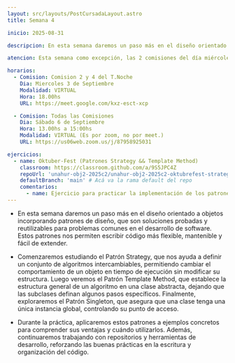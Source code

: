 ```yaml
---
layout: src/layouts/PostCursadaLayout.astro
title: Semana 4

inicio: 2025-08-31

descripcion: En esta semana daremos un paso más en el diseño orientado a objetos incorporando patrones de diseño, que son soluciones probadas y reutilizables para problemas comunes en el desarrollo de software. Estos patrones nos permiten escribir código más flexible, mantenible y fácil de extender.

atencion: Esta semana como excepción, las 2 comisiones del día miércoles tendrán clase virtual.

horarios:
  - Comision: Comision 2 y 4 del T.Noche
    Dia: Miercoles 3 de Septiembre
    Modalidad: VIRTUAL
    Hora: 18.00hs
    URL: https://meet.google.com/kxz-esct-xcp

  - Comision: Todas las Comisiones
    Dia: Sábado 6 de Septiembre
    Hora: 13.00hs a 15:00hs
    Modalidad: VIRTUAL (Es por zoom, no por meet.)
    URL: https://us06web.zoom.us/j/87958925031

ejercicios:
  - name: Oktuber-Fest (Patrones Strategy && Template Method)
    classroom: https://classroom.github.com/a/9S5JPC4Z
    repoUrl: 'unahur-obj2-2025c2/unahur-obj2-2025c2-oktubrefest-strategy-templatemethod-oktuber-fest' # Acá va la URL del repo sin el "https://github.com/"
    defaultBranch: 'main' # Acá va la rama default del repo
    comentarios:
      - name: Ejercicio para practicar la implementación de los patrones de diseño Strategy y Template Method.
---
```


- En esta semana daremos un paso más en el diseño orientado a objetos incorporando patrones de diseño, que son soluciones probadas y reutilizables para problemas comunes en el desarrollo de software. Estos patrones nos permiten escribir código más flexible, mantenible y fácil de extender.

- Comenzaremos estudiando el Patrón Strategy, que nos ayuda a definir un conjunto de algoritmos intercambiables, permitiendo cambiar el comportamiento de un objeto en tiempo de ejecución sin modificar su estructura. Luego veremos el Patrón Template Method, que establece la estructura general de un algoritmo en una clase abstracta, dejando que las subclases definan algunos pasos específicos. Finalmente, exploraremos el Patrón Singleton, que asegura que una clase tenga una única instancia global, controlando su punto de acceso.

- Durante la práctica, aplicaremos estos patrones a ejemplos concretos para comprender sus ventajas y cuándo utilizarlos. Además, continuaremos trabajando con repositorios y herramientas de desarrollo, reforzando las buenas prácticas en la escritura y organización del código.

